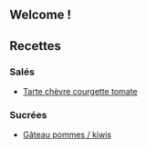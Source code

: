 ## Welcome ! 

## Recettes 

### Salés 

* [Tarte chèvre courgette tomate](sale/tarte-chevre-courgette-tomate.html)

### Sucrées

* [Gâteau pommes / kiwis](sucree/gateau_pommes_kiwis.html)
